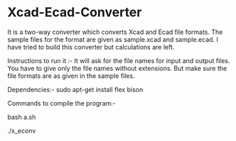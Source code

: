 Xcad-Ecad-Converter
===================
It is a two-way converter which converts Xcad and Ecad file formats.
 The sample files for the format are given as sample.xcad and sample.ecad. 
 I have tried to build this converter but calculations are left.
 
 Instructions to run it :- It will ask for the file names for input and output files. 
 You have to give only the file names without extensions. But make sure the file formats are as given in the sample files.
 
 
 Dependencies:-
 sudo apt-get install flex bison
 
 Commands to compile the program:-
 
 bash a.sh

./x_econv
 
 
